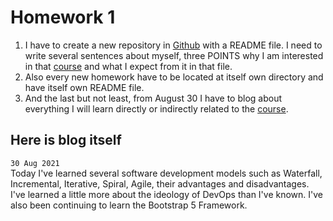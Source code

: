 # Homework 1

1. I have to create a new repository in [Github][github] with a README file. I need to write several sentences about myself, three POINTS why I am interested in that [course][course] and what I expect from it in that file.
2. Also every new homework have to be located at itself own directory and have itself own README file.
3. And the last but not least, from August 30 I have to blog about everything I will learn directly or indirectly related to the [course][course].

[github]: https://github.com/
[course]: https://github.com/oleg1995petrov/devops-andersen-training/

## Here is blog itself

`30 Aug 2021`  
Today I've learned several software development models such as Waterfall, Incremental, Iterative, Spiral, Agile, their advantages and disadvantages. I've learned a little more about the ideology of DevOps than I've known. I've also been continuing to learn the Bootstrap 5 Framework.

